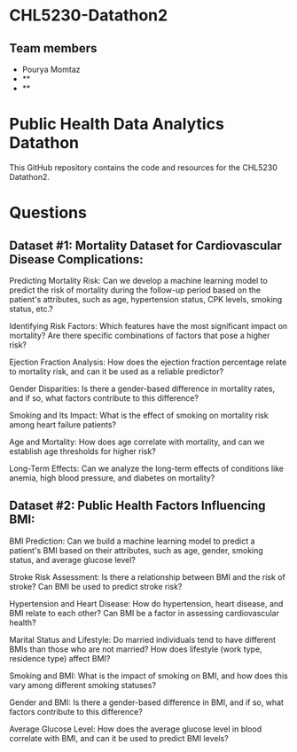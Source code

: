 # CHL5230-Datathon2

## Team members

- Pourya Momtaz
- \*\*
- \*\*

# Public Health Data Analytics Datathon

This GitHub repository contains the code and resources for the CHL5230 Datathon2.

# Questions

## Dataset #1: Mortality Dataset for Cardiovascular Disease Complications:

Predicting Mortality Risk: Can we develop a machine learning model to predict the risk of mortality during the follow-up period based on the patient's attributes, such as age, hypertension status, CPK levels, smoking status, etc.?

Identifying Risk Factors: Which features have the most significant impact on mortality? Are there specific combinations of factors that pose a higher risk?

Ejection Fraction Analysis: How does the ejection fraction percentage relate to mortality risk, and can it be used as a reliable predictor?

Gender Disparities: Is there a gender-based difference in mortality rates, and if so, what factors contribute to this difference?

Smoking and Its Impact: What is the effect of smoking on mortality risk among heart failure patients?

Age and Mortality: How does age correlate with mortality, and can we establish age thresholds for higher risk?

Long-Term Effects: Can we analyze the long-term effects of conditions like anemia, high blood pressure, and diabetes on mortality?

## Dataset #2: Public Health Factors Influencing BMI:

BMI Prediction: Can we build a machine learning model to predict a patient's BMI based on their attributes, such as age, gender, smoking status, and average glucose level?

Stroke Risk Assessment: Is there a relationship between BMI and the risk of stroke? Can BMI be used to predict stroke risk?

Hypertension and Heart Disease: How do hypertension, heart disease, and BMI relate to each other? Can BMI be a factor in assessing cardiovascular health?

Marital Status and Lifestyle: Do married individuals tend to have different BMIs than those who are not married? How does lifestyle (work type, residence type) affect BMI?

Smoking and BMI: What is the impact of smoking on BMI, and how does this vary among different smoking statuses?

Gender and BMI: Is there a gender-based difference in BMI, and if so, what factors contribute to this difference?

Average Glucose Level: How does the average glucose level in blood correlate with BMI, and can it be used to predict BMI levels?
